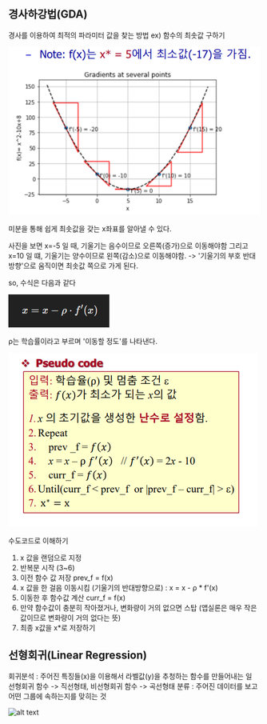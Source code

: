 ## 경사하강법(GDA)

경사를 이용하여 최적의 파라미터 값을 찾는 방법 ex) 함수의 최솟값 구하기

![alt text](img/선형회귀와_다항회귀/GDA.png)

미분을 통해 쉽게 최솟값을 갖는 x좌표를 알아낼 수 있다.

사진을 보면 x=-5 일 때, 기울기는 음수이므로 오른쪽(증가)으로 이동해야함
그리고 x=10 일 떄, 기울기는 양수이므로 왼쪽(감소)으로 이동해야함.
-> '기울기의 부호 반대 방향'으로 움직이면 최솟값 쪽으로 가게 된다.

so, 수식은 다음과 같다

![alt text](img/선형회귀와_다항회귀/gda수식.png)

ρ는 학습률이라고 부르며 '이동할 정도'를 나타낸다.

![alt text](img/선형회귀와_다항회귀/수도코드.png)

수도코드로 이해하기

1. x 값을 랜덤으로 지정
2. 반복문 시작 (3~6)
3. 이전 함수 값 저장 prev_f = f(x)
4. x 값을 한 걸음 이동시킴 (기울기의 반대방향으로) : x = x - ρ * f'(x)
5. 이동한 후 함수값 계산 curr_f = f(x)
6. 만약 함수값이 충분히 작아졌거나, 변화량이 거의 없으면 스탑 (앱실론은 매우 작은 값이므로 변화량이 거의 없다는 뜻)
7. 최종 x값을 x*로 저장하기


## 선형회귀(Linear Regression)

회귀분석 : 주어진 특징들(x)을 이용해서 라벨값(y)을 추청하는 함수를 만들어내는 일
선형회귀 함수 -> 직선형태,  비선형회귀 함수 -> 곡선형태
분류 : 주어진 데이터를 보고 어떤 그룹에 속하는지를 맞히는 것

![alt text](img/선형회귀와_다항회귀/선비분그래프프.png)



